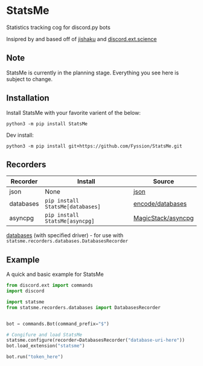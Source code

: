 # StatsMe

Statistics tracking cog for discord.py bots

Insipred by and based off of [jishaku](https://github.com/Gorialis/jishaku) and [discord.ext.science](https://github.com/NCPlayz/discord-ext-science)

## Note

StatsMe is currently in the planning stage.
Everything you see here is subject to change.

## Installation

Install StatsMe with your favorite varient of the below:

```shell
python3 -m pip install StatsMe
```

Dev install:

```shell
python3 -m pip install git+https://github.com/Fyssion/StatsMe.git
```

## Recorders

| Recorder   | Install                          | Source                                                         |
|------------|----------------------------------|----------------------------------------------------------------|
| json       | None                             | [json](https://github.com/python/cpython/tree/master/Lib/json) |
| databases  | `pip install StatsMe[databases]` | [encode/databases](https://github.com/encode/databases)        |
| asyncpg    | `pip install StatsMe[asyncpg]`   | [MagicStack/asyncpg](https://github.com/MagicStack/asyncpg)    |

[databases](https://github.com/encode/databases) (with specified driver) -
for use with `statsme.recorders.databases.DatabasesRecorder`

## Example

A quick and basic example for StatsMe

```py
from discord.ext import commands
import discord

import statsme
from statsme.recorders.databases import DatabasesRecorder


bot = commands.Bot(command_prefix="$")

# Congifure and load StatsMe
statsme.configure(recorder=DatabasesRecorder("database-uri-here"))
bot.load_extension("statsme")

bot.run("token_here")
```
